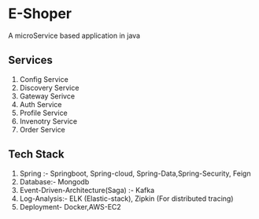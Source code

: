 # E-Shoper

A microService based application in java

## Services
1. Config Service
2. Discovery Service
3. Gateway Serivce
4. Auth Service
5. Profile Service
6. Invenotry Service
7. Order Service

## Tech Stack
1. Spring :- Springboot, Spring-cloud, Spring-Data,Spring-Security, Feign
2. Database:- Mongodb
3. Event-Driven-Architecture(Saga) :- Kafka
4. Log-Analysis:- ELK (Elastic-stack), Zipkin (For distributed tracing)
5. Deployment- Docker,AWS-EC2
